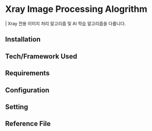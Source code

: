 # Xray Image Processing Alogrithm

| Xray 전용 이미지 처리 알고리즘 및 AI 학습 알고리즘을 다룹니다.

## Installation  
  
## Tech/Framework Used  

## Requirements

## Configuration

## Setting

## Reference File
